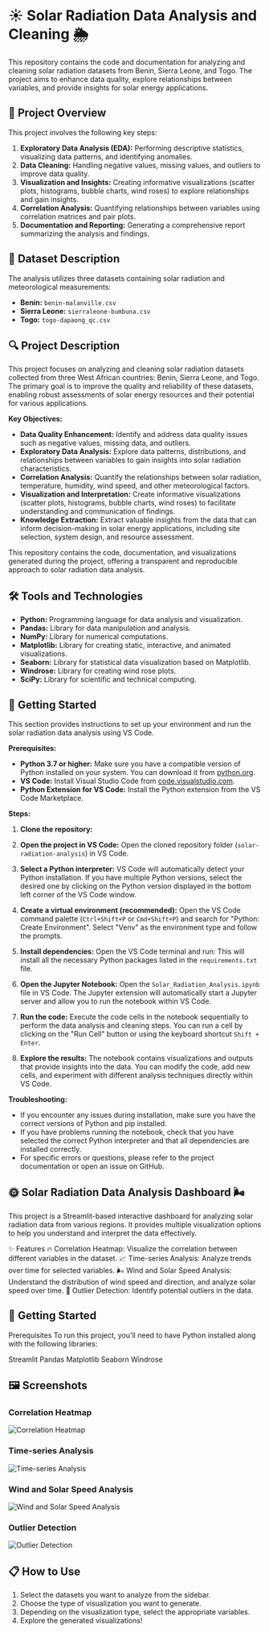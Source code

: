 # ☀️ Solar Radiation Data Analysis and Cleaning 🌦️

This repository contains the code and documentation for analyzing and cleaning solar radiation datasets from Benin, Sierra Leone, and Togo. The project aims to enhance data quality, explore relationships between variables, and provide insights for solar energy applications.

## 🚀 Project Overview

This project involves the following key steps:

1. **Exploratory Data Analysis (EDA):** Performing descriptive statistics, visualizing data patterns, and identifying anomalies.
2. **Data Cleaning:** Handling negative values, missing values, and outliers to improve data quality.
3. **Visualization and Insights:** Creating informative visualizations (scatter plots, histograms, bubble charts, wind roses) to explore relationships and gain insights.
4. **Correlation Analysis:** Quantifying relationships between variables using correlation matrices and pair plots.
5. **Documentation and Reporting:** Generating a comprehensive report summarizing the analysis and findings.

## 📂 Dataset Description

The analysis utilizes three datasets containing solar radiation and meteorological measurements:

- **Benin:** `benin-malanville.csv`
- **Sierra Leone:** `sierraleone-bumbuna.csv`
- **Togo:** `togo-dapaong_qc.csv`

## 🔍 Project Description

This project focuses on analyzing and cleaning solar radiation datasets collected from three West African countries: Benin, Sierra Leone, and Togo. The primary goal is to improve the quality and reliability of these datasets, enabling robust assessments of solar energy resources and their potential for various applications.

**Key Objectives:**

- **Data Quality Enhancement:** Identify and address data quality issues such as negative values, missing data, and outliers.
- **Exploratory Data Analysis:** Explore data patterns, distributions, and relationships between variables to gain insights into solar radiation characteristics.
- **Correlation Analysis:** Quantify the relationships between solar radiation, temperature, humidity, wind speed, and other meteorological factors.
- **Visualization and Interpretation:** Create informative visualizations (scatter plots, histograms, bubble charts, wind roses) to facilitate understanding and communication of findings.
- **Knowledge Extraction:** Extract valuable insights from the data that can inform decision-making in solar energy applications, including site selection, system design, and resource assessment.

This repository contains the code, documentation, and visualizations generated during the project, offering a transparent and reproducible approach to solar radiation data analysis.

## 🛠️ Tools and Technologies

- **Python:** Programming language for data analysis and visualization.
- **Pandas:** Library for data manipulation and analysis.
- **NumPy:** Library for numerical computations.
- **Matplotlib:** Library for creating static, interactive, and animated visualizations.
- **Seaborn:** Library for statistical data visualization based on Matplotlib.
- **Windrose:** Library for creating wind rose plots.
- **SciPy:** Library for scientific and technical computing.

## 🚀 Getting Started

This section provides instructions to set up your environment and run the solar radiation data analysis using VS Code.

**Prerequisites:**

- **Python 3.7 or higher:** Make sure you have a compatible version of Python installed on your system. You can download it from [python.org](https://www.python.org/downloads/).
- **VS Code:** Install Visual Studio Code from [code.visualstudio.com](https://code.visualstudio.com/).
- **Python Extension for VS Code:** Install the Python extension from the VS Code Marketplace.

**Steps:**

1. **Clone the repository:**

2. **Open the project in VS Code:**
   Open the cloned repository folder (`solar-radiation-analysis`) in VS Code.

3. **Select a Python interpreter:**
   VS Code will automatically detect your Python installation. If you have multiple Python versions, select the desired one by clicking on the Python version displayed in the bottom left corner of the VS Code window.

4. **Create a virtual environment (recommended):**
   Open the VS Code command palette (`Ctrl+Shift+P` or `Cmd+Shift+P`) and search for "Python: Create Environment". Select "Venv" as the environment type and follow the prompts.

5. **Install dependencies:**
   Open the VS Code terminal and run:
   This will install all the necessary Python packages listed in the `requirements.txt` file.

6. **Open the Jupyter Notebook:**
   Open the `Solar_Radiation_Analysis.ipynb` file in VS Code. The Jupyter extension will automatically start a Jupyter server and allow you to run the notebook within VS Code.

7. **Run the code:**
   Execute the code cells in the notebook sequentially to perform the data analysis and cleaning steps. You can run a cell by clicking on the "Run Cell" button or using the keyboard shortcut `Shift + Enter`.

8. **Explore the results:**
   The notebook contains visualizations and outputs that provide insights into the data. You can modify the code, add new cells, and experiment with different analysis techniques directly within VS Code.

**Troubleshooting:**

- If you encounter any issues during installation, make sure you have the correct versions of Python and pip installed.
- If you have problems running the notebook, check that you have selected the correct Python interpreter and that all dependencies are installed correctly.
- For specific errors or questions, please refer to the project documentation or open an issue on GitHub.


## 🌞 Solar Radiation Data Analysis Dashboard 🌬️
This project is a Streamlit-based interactive dashboard for analyzing solar radiation data from various regions. It provides multiple visualization options to help you understand and interpret the data effectively.

✨ Features
🔥 Correlation Heatmap: Visualize the correlation between different variables in the dataset.
📈 Time-series Analysis: Analyze trends over time for selected variables.
🌬️ Wind and Solar Speed Analysis: Understand the distribution of wind speed and direction, and analyze solar speed over time.
🚨 Outlier Detection: Identify potential outliers in the data.

## 🚀 Getting Started
Prerequisites
To run this project, you'll need to have Python installed along with the following libraries:

Streamlit
Pandas
Matplotlib
Seaborn
Windrose


## 🖼️ Screenshots

### **Correlation Heatmap**
![Correlation Heatmap](https://github.com/nibruad16/MoonLight-Energy-Solutions/blob/main/app/images/Screenshot%20from%202024-12-08%2020-49-41.png)

### **Time-series Analysis**
![Time-series Analysis](https://github.com/nibruad16/MoonLight-Energy-Solutions/blob/main/app/images/Screenshot%20from%202024-12-08%2020-50-01.png)

### **Wind and Solar Speed Analysis**
![Wind and Solar Speed Analysis](https://github.com/nibruad16/MoonLight-Energy-Solutions/blob/main/app/images/Screenshot%20from%202024-12-08%2020-50-14.png)

### **Outlier Detection**
![Outlier Detection](https://github.com/nibruad16/MoonLight-Energy-Solutions/blob/main/app/images/Screenshot%20from%202024-12-08%2020-50-46.png)


## 📋 How to Use

1. Select the datasets you want to analyze from the sidebar.
2. Choose the type of visualization you want to generate.
3. Depending on the visualization type, select the appropriate variables.
4. Explore the generated visualizations!
